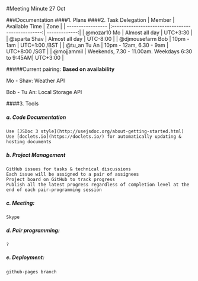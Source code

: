 #Meeting Minute 27 Oct

###Documentation
####1. Plans
####2. Task Delegation
|    Member         | Available Time                                   |     Zone      |
| ----------------- |:------------------------------------------------:| -------------:|
| @mozar10 Mo       | Almost all day                                   | UTC+3:30      |
| @sparta Shav      | Almost all day                                   | UTC-8:00      |
| @djmousefarm Bob  | 10pm - 1am                                       | UTC+1:00 /BST |
| @tu_an Tu An      | 10pm - 12am, 6.30 - 9am                          | UTC+8:00 /SGT |
| @mojjammil        | Weekends, 7.30 - 11.00am. Weekdays 6:30 to 9:45AM| UTC+3:00      |

#####Current pairing:
**Based on availability**

Mo - Shav: Weather API

Bob - Tu An: Local Storage API

####3. Tools

##### a. Code Documentation
	Use [JSDoc 3 style](http://usejsdoc.org/about-getting-started.html)
	Use [doclets.io](https://doclets.io/) for automatically updating & hosting documents
##### b. Project Management
	GitHub issues for tasks & technical discussions
	Each issue will be assigned to a pair of assignees
	Project board on GitHub to track progress
	Publish all the latest progress regardless of completion level at the end of each pair-programming session 
##### c. Meeting:
	Skype
##### d. Pair programming:
	?
##### e. Deployment:
	github-pages branch
